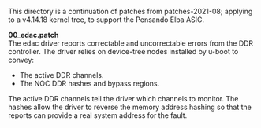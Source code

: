 This directory is a continuation of patches from patches-2021-08; applying
to a v4.14.18 kernel tree, to support the Pensando Elba ASIC.

**00_edac.patch**<br>
The edac driver reports correctable and uncorrectable errors from the
DDR controller.  The driver relies on device-tree nodes installed
by u-boot to convey:
- The active DDR channels.
- The NOC DDR hashes and bypass regions.

The active DDR channels tell the driver which channels to monitor.
The hashes allow the driver to reverse the memory address hashing so
that the reports can provide a real system address for the fault.
